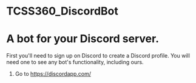 # TCSS360_DiscordBot
# A bot for your Discord server.

First you'll need to sign up on Discord to create a Discord profile. You will need one to see any bot's functionality, including ours.
  1. Go to https://discordapp.com/
